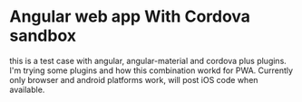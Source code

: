 # Angular web app With Cordova sandbox
this is a test case with angular, angular-material and cordova plus plugins.
I'm trying some plugins and how this combination workd for PWA.
Currently only browser and android platforms work, will post iOS code when available.



